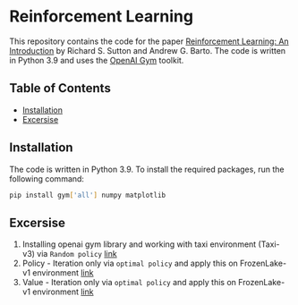 # Reinforcement Learning 

This repository contains the code for the paper [Reinforcement Learning: An Introduction](http://incompleteideas.net/book/the-book-2nd.html) by Richard S. Sutton and Andrew G. Barto. The code is written in Python 3.9 and uses the [OpenAI Gym](https://gym.openai.com/) toolkit.

## Table of Contents

- [Installation](#installation)
- [Excersise](#excersise)


## Installation

The code is written in Python 3.9. To install the required packages, run the following command:

```bash
pip install gym['all'] numpy matplotlib
```

## Excersise 

1) Installing openai gym library and working with taxi environment (Taxi-v3) via  `Random policy` [link](https://github.com/KALANITHII/reinforcement/blob/main/taxi.ipynb)
2) Policy - Iteration only via `optimal policy` and apply this on FrozenLake-v1 environment [link](https://github.com/KALANITHII/reinforcement/blob/main/Ex%20-%202.ipynb)
3) Value - Iteration only via `optimal policy` and apply this on FrozenLake-v1 environment [link](https://github.com/KALANITHII/reinforcement/blob/main/Ex%20-%203.ipynb)
